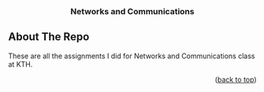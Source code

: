
<!-- TITLE -->
<br />
<div align="center">
  <h3 align="center">Networks and Communications</h3>
</div>




<!-- ABOUT THE PROJECT -->
## About The Repo

These are all the assignments I did for Networks and Communications class at KTH.

<p align="right">(<a href="#readme-top">back to top</a>)</p>



